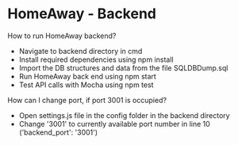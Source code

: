 # HomeAway - Backend

How to run HomeAway backend?
  - Navigate to backend directory in cmd
  - Install required dependencies using npm install
  - Import the DB structures and data from the file SQLDBDump.sql
  - Run HomeAway back end using npm start
  - Test API calls with Mocha using npm test

How can I change port, if port 3001 is occupied?
  - Open settings.js file in the config folder in the backend directory
  - Change '3001' to currently available port number in line 10 ('backend_port': '3001')
